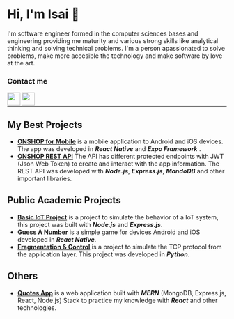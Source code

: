 # Hi, I'm Isai 🤖

I'm software engineer formed in the computer sciences bases and engineering providing me maturity and various strong skills like analytical thinking and solving technical problems. I'm a person apassionated to solve problems, make more accesible the technology and make software by love at the art.  

### Contact me

[<img align="left" width="30" src="https://img.icons8.com/ios/50/000000/linkedin-2--v2.png"/>][linkedin]
[<img align="left" width="30" src="https://img.icons8.com/ios/50/000000/twitter--v2.png"/>][twitter]

<br/>
<hr/>

## My Best Projects

- [**ONSHOP for Mobile**](https://github.com/MrIsai/onshop-mobile-app) is a mobile application to Android and iOS devices. The app was developed in ***React Native*** and ***Expo Framework*** .
- [**ONSHOP REST API**](https://github.com/MrIsai/onshop-rest-api) The API has different protected endpoints with JWT (Json Web Token) to create and interact with the app information. The REST API was developed with ***Node.js***, ***Express.js***, ***MondoDB*** and other important libraries.

## Public Academic Projects

- [**Basic IoT Project**](https://github.com/MrIsai/cc8-iot-project) is a project to simulate the behavior of a IoT system, this project was built with ***Node.js*** and ***Express.js***.
- [**Guess A Number**](https://github.com/MrIsai/rn-guess-a-number) is a simple game for devices Android and iOS developed in ***React Native***.  
- [**Fragmentation & Control**](https://github.com/MrIsai/frag-control-project-01) is a project to simulate the TCP protocol from the application layer. This project was developed in ***Python***.

## Others

- [**Quotes App**](https://github.com/MrIsai/mern-quotes-app) is a web application built with ***MERN*** (MongoDB, Express.js, React, Node.js) Stack to practice my knowledge with ***React*** and other technologies.

[linkedin]: https://www.linkedin.com/in/isai-pashel-8793a219b/
[twitter]: https://twitter.com/mrisai_
